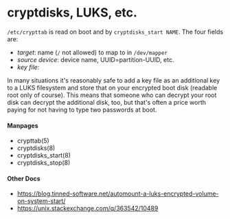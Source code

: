cryptdisks, LUKS, etc.
======================


`/etc/crypttab` is read on boot and by `cryptdisks_start NAME`. 
The four fields are:
* _target_: name (`/` not allowed) to map to in `/dev/mapper`
* _source device_: device name, UUID=partition-UUID, etc.
* _key file_: 

In many situations it's reasonably safe to add a key file as an
additional key to a LUKS filesystem and store that on your encrypted
boot disk (readable root only of course). This means that someone who
can decrypt your root disk can decrypt the additional disk, too, but
that's often a price worth paying for not having to type two passwords
at boot.

#### Manpages

* crypttab(5)
* cryptdisks(8)
* cryptdisks_start(8)
* cryptdisks_stop(8)

#### Other Docs

* <https://blog.tinned-software.net/automount-a-luks-encrypted-volume-on-system-start/>
* <https://unix.stackexchange.com/q/363542/10489>
